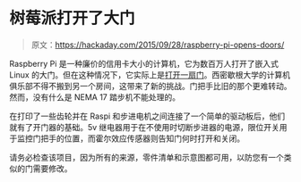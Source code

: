 # 树莓派打开了大门

> 原文：<https://hackaday.com/2015/09/28/raspberry-pi-opens-doors/>

Raspberry Pi 是一种廉价的信用卡大小的计算机，它为数百万人打开了嵌入式 Linux 的大门。但在这种情况下，它实际上是[打开一扇门](https://cclub.cs.wmich.edu/planet/2015/01/26/raspberry-pi-door-opener-redux.html)。西密歇根大学的计算机俱乐部不得不搬到另一个房间，这带来了新的挑战。门把手比旧的那个更难转动。然而，没有什么是 NEMA 17 踏步机不能处理的。

在打印了一些齿轮并在 Raspi 和步进电机之间连接了一个简单的驱动板后，他们就有了开门器的基础。5v 继电器用于在不使用时切断步进器的电源，限位开关用于监控门把手的位置，而霍尔效应传感器则告知门何时打开和关闭。

请务必检查该项目，因为所有的来源，零件清单和示意图都可用，以防您有一个类似的门需要修改。